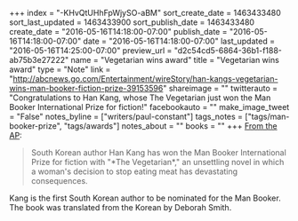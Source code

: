 +++
index = "-KHvQtUHhFpWjySO-aBM"
sort_create_date = 1463433480
sort_last_updated = 1463433900
sort_publish_date = 1463433480
create_date = "2016-05-16T14:18:00-07:00"
publish_date = "2016-05-16T14:18:00-07:00"
date = "2016-05-16T14:18:00-07:00"
last_updated = "2016-05-16T14:25:00-07:00"
preview_url = "d2c54cd5-6864-36b1-f188-ab75b3e27222"
name = "Vegetarian wins award"
title = "Vegetarian wins award"
type = "Note"
link = "http://abcnews.go.com/Entertainment/wireStory/han-kangs-vegetarian-wins-man-booker-fiction-prize-39153596"
shareimage = ""
twitterauto = "Congratulations to Han Kang, whose The Vegetarian just won the Man Booker International Prize for fiction!"
facebookauto = ""
make_image_tweet = "False"
notes_byline = ["writers/paul-constant"]
tags_notes = ["tags/man-booker-prize", "tags/awards"]
notes_about = ""
books = ""
+++
[From the AP](http://abcnews.go.com/Entertainment/wireStory/han-kangs-vegetarian-wins-man-booker-fiction-prize-39153596): 

<blockquote>South Korean author Han Kang has won the Man Booker International Prize for fiction with "*The Vegetarian*," an unsettling novel in which a woman's decision to stop eating meat has devastating consequences.</blockquote>

Kang is the first South Korean author to be nominated for the Man Booker. The book was translated from the Korean by Deborah Smith.